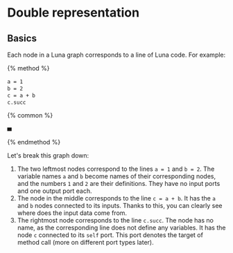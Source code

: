 # Double representation

## Basics

Each node in a Luna graph corresponds to a line of Luna code. For example:

{% method %}

```
a = 1
b = 2
c = a + b
c.succ
```

{% common %}

<img src="ex1.png" style="width: 10px" />

{% endmethod %}

Let's break this graph down:

1. The two leftmost nodes correspond to the lines `a = 1` and `b = 2`. The variable names `a` and `b` become names of their corresponding nodes, and the numbers `1` and `2` are their definitions. They have no input ports and one output port each.
2. The node in the middle corresponds to the line `c = a + b`. It has the `a` and `b` nodes connected to its inputs. Thanks to this, you can clearly see where does the input data come from.
3. The rightmost node corresponds to the line `c.succ`. The node has no name, as the corresponding line does not define any variables. It has the node `c` connected to its `self` port. This port denotes the target of method call (more on different port types later).

